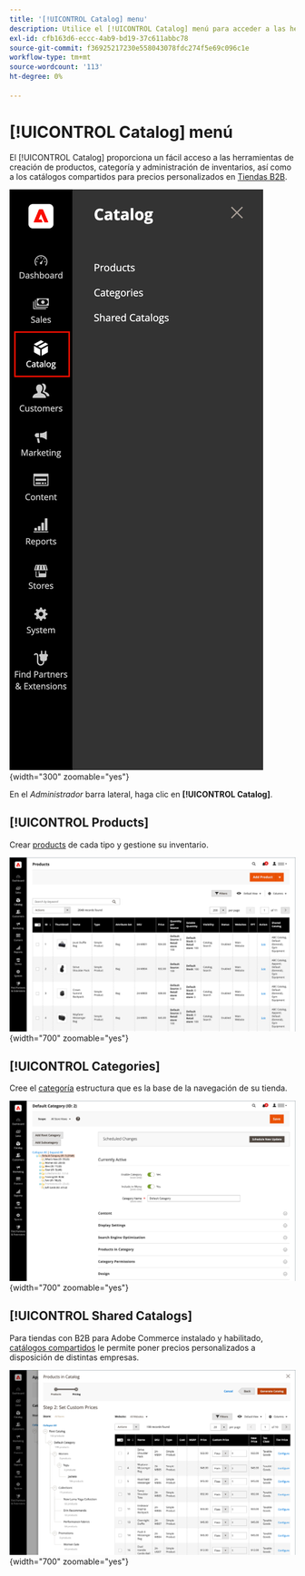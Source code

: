 ```yaml
---
title: '[!UICONTROL Catalog] menu'
description: Utilice el [!UICONTROL Catalog] menú para acceder a las herramientas de creación de productos, categoría y administración de inventarios.
exl-id: cfb163d6-eccc-4ab9-bd19-37c611abbc78
source-git-commit: f36925217230e558043078fdc274f5e69c096c1e
workflow-type: tm+mt
source-wordcount: '113'
ht-degree: 0%

---
```


# [!UICONTROL Catalog] menú

El [!UICONTROL Catalog] proporciona un fácil acceso a las herramientas de creación de productos, categoría y administración de inventarios, así como a los catálogos compartidos para precios personalizados en [Tiendas B2B](https://experienceleague.adobe.com/docs/commerce-admin/b2b/introduction.html).

![Menú Catálogo](./assets/admin-menu-catalog.png){width="300" zoomable="yes"}

En el _Administrador_ barra lateral, haga clic en **[!UICONTROL Catalog]**.

## [!UICONTROL Products]

Crear [products](products-list.md) de cada tipo y gestione su inventario.

![Cuadrícula Productos](./assets/products-grid.png){width="700" zoomable="yes"}

## [!UICONTROL Categories]

Cree el [categoría](categories.md) estructura que es la base de la navegación de su tienda.

![Área de trabajo Categoría](./assets/category-workspace.png){width="700" zoomable="yes"}

## [!UICONTROL Shared Catalogs]

Para tiendas con B2B para Adobe Commerce instalado y habilitado, [catálogos compartidos](https://experienceleague.adobe.com/docs/commerce-admin/b2b/shared-catalogs/catalog-shared.html) le permite poner precios personalizados a disposición de distintas empresas.

![Productos de catálogo compartido](./assets/shared-catalog-setup.png){width="700" zoomable="yes"}
